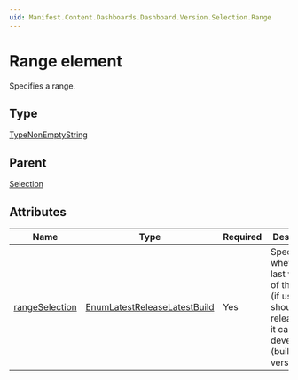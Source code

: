 ```yaml
---
uid: Manifest.Content.Dashboards.Dashboard.Version.Selection.Range
---
```


# Range element

Specifies a range.

## Type

[TypeNonEmptyString](xref:Manifest-TypeNonEmptyString)

## Parent

[Selection](xref:Manifest.Content.Dashboards.Dashboard.Version.Selection)

## Attributes

|Name|Type|Required|Description|
|--- |--- |--- |--- |
|[rangeSelection](xref:Manifest.Content.Dashboards.Dashboard.Version.Selection.Range-rangeSelection)|[EnumLatestReleaseLatestBuild](xref:Manifest-EnumLatestReleaseLatestBuild)|Yes|Specifies whether the last version of the range (if used) should be a release or if it can be a development (build) version.|
